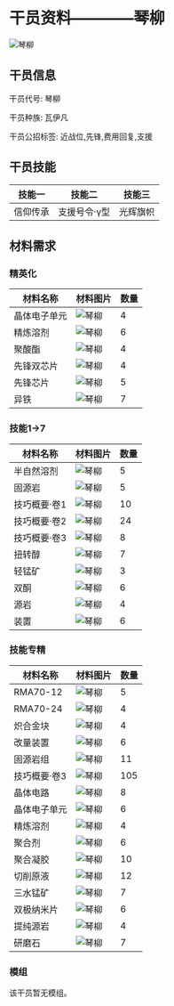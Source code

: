 # 干员资料————琴柳

![琴柳](./oprImages/琴柳.png)

## 干员信息

干员代号: 琴柳

干员种族: 瓦伊凡

干员公招标签: 近战位,先锋,费用回复,支援

## 干员技能

| 技能一       | 技能二   | 技能三 |
| ------------ | -------- | ------ |
| 信仰传承 | 支援号令·γ型 | 光辉旗帜 |

## 材料需求

### 精英化

| 材料名称      | 材料图片 | 数量  |
|---------|---------|-----|
| 晶体电子单元 | ![琴柳](./matIcons/晶体电子单元.png)  |   4  |
| 精炼溶剂 | ![琴柳](./matIcons/精炼溶剂.png)  |   6  |
| 聚酸酯 | ![琴柳](./matIcons/聚酸酯.png)  |   4  |
| 先锋双芯片 | ![琴柳](./matIcons/先锋双芯片.png)  |   4  |
| 先锋芯片 | ![琴柳](./matIcons/先锋芯片.png)  |   5  |
| 异铁 | ![琴柳](./matIcons/异铁.png)  |   7  |

### 技能1→7

| 材料名称      | 材料图片 | 数量  |
|---------|---------|-----|
| 半自然溶剂 | ![琴柳](./matIcons/半自然溶剂.png)  |   5  |
| 固源岩 | ![琴柳](./matIcons/固源岩.png)  |   5  |
| 技巧概要·卷1 | ![琴柳](./matIcons/技巧概要·卷1.png)  |   10  |
| 技巧概要·卷2 | ![琴柳](./matIcons/技巧概要·卷2.png)  |   24  |
| 技巧概要·卷3 | ![琴柳](./matIcons/技巧概要·卷3.png)  |   8  |
| 扭转醇 | ![琴柳](./matIcons/扭转醇.png)  |   7  |
| 轻锰矿 | ![琴柳](./matIcons/轻锰矿.png)  |   3  |
| 双酮 | ![琴柳](./matIcons/双酮.png)  |   6  |
| 源岩 | ![琴柳](./matIcons/源岩.png)  |   4  |
| 装置 | ![琴柳](./matIcons/装置.png)  |   6  |

### 技能专精

| 材料名称      | 材料图片 | 数量  |
|---------|---------|-----|
| RMA70-12 | ![琴柳](./matIcons/RMA70-12.png)  |   5  |
| RMA70-24 | ![琴柳](./matIcons/RMA70-24.png)  |   4  |
| 炽合金块 | ![琴柳](./matIcons/炽合金块.png)  |   4  |
| 改量装置 | ![琴柳](./matIcons/改量装置.png)  |   6  |
| 固源岩组 | ![琴柳](./matIcons/固源岩组.png)  |   11  |
| 技巧概要·卷3 | ![琴柳](./matIcons/技巧概要·卷3.png)  |   105  |
| 晶体电路 | ![琴柳](./matIcons/晶体电路.png)  |   8  |
| 晶体电子单元 | ![琴柳](./matIcons/晶体电子单元.png)  |   6  |
| 精炼溶剂 | ![琴柳](./matIcons/精炼溶剂.png)  |   4  |
| 聚合剂 | ![琴柳](./matIcons/聚合剂.png)  |   6  |
| 聚合凝胶 | ![琴柳](./matIcons/聚合凝胶.png)  |   10  |
| 切削原液 | ![琴柳](./matIcons/切削原液.png)  |   12  |
| 三水锰矿 | ![琴柳](./matIcons/三水锰矿.png)  |   7  |
| 双极纳米片 | ![琴柳](./matIcons/双极纳米片.png)  |   6  |
| 提纯源岩 | ![琴柳](./matIcons/提纯源岩.png)  |   4  |
| 研磨石 | ![琴柳](./matIcons/研磨石.png)  |   7  |

### 模组

该干员暂无模组。
